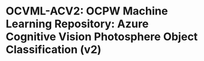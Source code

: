 # OCVML-ACV2: OCPW Machine Learning Repository: Azure Cognitive Vision Photosphere Object Classification (v2)




